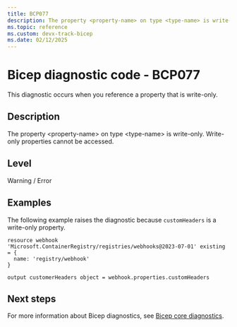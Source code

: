 ```yaml
---
title: BCP077
description: The property <property-name> on type <type-name> is write-only. Write-only properties cannot be accessed.
ms.topic: reference
ms.custom: devx-track-bicep
ms.date: 02/12/2025
---
```


# Bicep diagnostic code - BCP077

This diagnostic occurs when you reference a property that is write-only.

## Description

The property \<property-name> on type \<type-name> is write-only. Write-only properties cannot be accessed.

## Level

Warning / Error

## Examples

The following example raises the diagnostic because `customHeaders` is a write-only property.

```bicep
resource webhook 'Microsoft.ContainerRegistry/registries/webhooks@2023-07-01' existing = {
  name: 'registry/webhook'
}

output customerHeaders object = webhook.properties.customHeaders
```

## Next steps

For more information about Bicep diagnostics, see [Bicep core diagnostics](../bicep-core-diagnostics.md).
